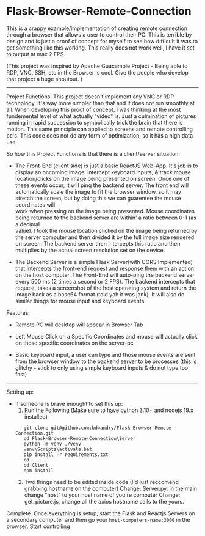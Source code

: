 # Flask-Browser-Remote-Connection
This is a crappy example/implementation of creating remote connection through a browser that allows a user to control their PC. 
This is terrible by design and is just a proof of concept for myself to see how difficult it was to get something like this working. 
This really does not work well, I have it set to output at max 2 FPS. 

(This project was inspired by Apache Guacamole Project - Being able to RDP, VNC, SSH, etc in the Browser is cool. Give the people who develop that project a huge shoutout. )
__________________________________________________
Project Functions: 
This project doesn't implement any VNC or RDP technology. It's way more simpler than that and it does not run smoothly at all. 
When developing this proof of concept, I was thinking at the most fundemental level of what actually "video" is. 
Just a culmination of pictures running in rapid succession to symbolically trick the brain that there is motion. 
This same principle can applied to screens and remote controlling pc's. 
This code does not do any form of optimization, so it has a high data use. 

So how this Project Functions is that there is a client/server situation:
  * The Front-End (client side) is just a basic ReactJS Web-App.  It's job is to display an oncoming image, intercept keyboard inputs, & track mouse     
    location/clicks on the image being presented on screen.  Once one of these events occur, it will ping the backend server. The front end will 
    automatically scale the image to fit the browser window, so it may stretch the screen, but by doing this we can guarentee the mouse coordinates will  
    work when pressing on the image being presented. Mouse coordinates being returned to the backend server are within' a ratio between 0-1 (as a decimal   
    value). I took the mouse location clicked on the image being returned by the server computer and then divided it by the full image size rendered on 
    screen. The backend server then intercepts this ratio and then multiplies by the actual screen resolution set on the device. 
    
  * The Backend Server is a simple Flask Server(with CORS Implemented) that intercepts the front-end request and response them with an action on the host 
    computer. The Front-End will auto-ping the backend server every 500 ms (2 times a second or 2 FPS). The backend intercepts that request, takes a 
    screenshot of the host operating system and return the image back as a base64 format (told yah it was jank). It will also do similar things for mouse 
    input and keyboard events.
   

Features: 
  * Remote PC will desktop will appear in Browser Tab
  
  * Left Mouse Click on a Specific Coordinates and mouse will actually click on those specific coordinates on the server-pc
  
  * Basic keyboard input, a user can type and those mouse events are sent from the browser window to the backend server to be processes 
    (this is glitchy - stick to only using simple keyboard inputs & do not type too fast)

__________________________________________________
Setting up:
* If someone is brave enought to set this up:
  1. Run the Following (Make sure to have python 3.10+ and nodejs 19.x installed)
  ```
     git clone git@github.com:bdwandry/Flask-Browser-Remote-Connection.git
     cd Flask-Browser-Remote-Connection\Server
     python -m venv ./venv
     venv\Scripts\activate.bat
     pip install -r requirements.txt
     cd ..
     cd Client
     npm install
  ```
  2. Two things need to be edited inside code (I'd just reccomend grabbing hostname on the computer)
    Change: Server.py, in the main change "host" to your host name of you're computer
    Change: get_picture.js, change all the axios hostname calls to the yours.
    
 Complete.
 Once everything is setup, start the Flask and Reactjs Servers on a secondary computer and then go your `host-computers-name:3000` in the browser.
 Start controlling
